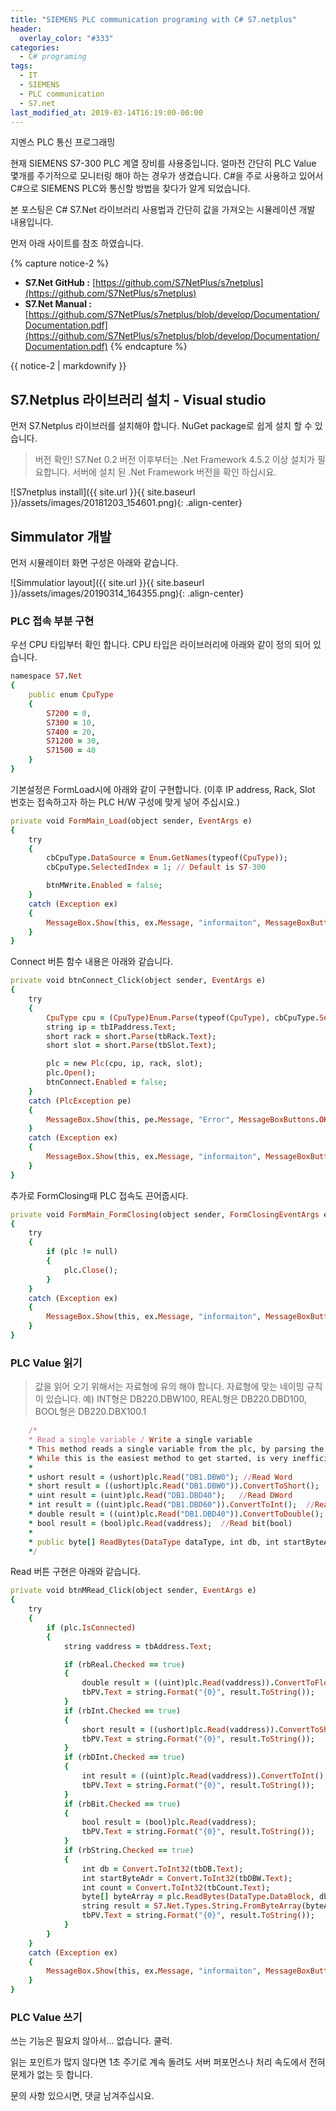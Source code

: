 ```yaml
---
title: "SIEMENS PLC communication programing with C# S7.netplus"
header:
  overlay_color: "#333"
categories:
  - C# programing
tags:
  - IT
  - SIEMENS
  - PLC communication
  - S7.net
last_modified_at: 2019-03-14T16:19:00-00:00
---
```


지멘스 PLC 통신 프로그래밍 

현재 SIEMENS S7-300 PLC 계열 장비를 사용중입니다.
얼마전 간단히 PLC Value 몇개를 주기적으로 모니터링 해야 하는 경우가 생겼습니다.
C#을 주로 사용하고 있어서 C#으로 SIEMENS PLC와 통신할 방법을 찾다가 알게 되었습니다.


본 포스팅은 C# S7.Net 라이브러리 사용법과 간단히 값을 가져오는 시뮬레이션 개발 내용입니다.

먼저 아래 사이트를 참조 하였습니다.

{% capture notice-2 %}
* **S7.Net GitHub :** [https://github.com/S7NetPlus/s7netplus](https://github.com/S7NetPlus/s7netplus)
* **S7.Net Manual :** [https://github.com/S7NetPlus/s7netplus/blob/develop/Documentation/Documentation.pdf](https://github.com/S7NetPlus/s7netplus/blob/develop/Documentation/Documentation.pdf)
{% endcapture %}

<div class="notice">
  {{ notice-2 | markdownify }}
</div>

## S7.Netplus 라이브러리 설치 - Visual studio

먼저 S7.Netplus 라이브러를 설치해야 합니다. NuGet package로 쉽게 설치 할 수 있습니다.

> 버전 확인! S7.Net 0.2 버전 이후부터는 .Net Framework 4.5.2 이상 설치가 필요합니다. 서버에 설치 된 .Net Framework 버전을 확인 하십시요.

![S7netplus install]({{ site.url }}{{ site.baseurl }}/assets/images/20181203_154601.png){: .align-center}


## Simmulator 개발

먼저 시뮬레이터 화면 구성은 아래와 같습니다. 

![Simmulatior layout]({{ site.url }}{{ site.baseurl }}/assets/images/20190314_164355.png){: .align-center}



### PLC 접속 부분 구현

우선 CPU 타입부터 확인 합니다. CPU 타입은 라이브러리에 아래와 같이 정의 되어 있습니다.
```ruby
namespace S7.Net
{
    public enum CpuType
    {
        S7200 = 0,
        S7300 = 10,
        S7400 = 20,
        S71200 = 30,
        S71500 = 40
    }
}
```

기본설정은 FormLoad시에 아래와 같이 구현합니다. (이후 IP address, Rack, Slot 번호는 접속하고자 하는 PLC H/W 구성에 맞게 넣어 주십시요.)
```ruby
private void FormMain_Load(object sender, EventArgs e)
{
    try
    {
        cbCpuType.DataSource = Enum.GetNames(typeof(CpuType));
        cbCpuType.SelectedIndex = 1; // Default is S7-300

        btnMWrite.Enabled = false;
    }
    catch (Exception ex)
    {
        MessageBox.Show(this, ex.Message, "informaiton", MessageBoxButtons.OK, MessageBoxIcon.Information);
    }
}
```

Connect 버튼 함수 내용은 아래와 같습니다.
```ruby
private void btnConnect_Click(object sender, EventArgs e)
{
    try
    {
        CpuType cpu = (CpuType)Enum.Parse(typeof(CpuType), cbCpuType.SelectedValue.ToString());
        string ip = tbIPaddress.Text;
        short rack = short.Parse(tbRack.Text);
        short slot = short.Parse(tbSlot.Text);

        plc = new Plc(cpu, ip, rack, slot);
        plc.Open();
        btnConnect.Enabled = false;
    }
    catch (PlcException pe)
    {
        MessageBox.Show(this, pe.Message, "Error", MessageBoxButtons.OK, MessageBoxIcon.Error);
    }
    catch (Exception ex)
    {
        MessageBox.Show(this, ex.Message, "informaiton", MessageBoxButtons.OK, MessageBoxIcon.Information);
    }
}
```

추가로 FormClosing때 PLC 접속도 끈어줍시다.
```ruby
private void FormMain_FormClosing(object sender, FormClosingEventArgs e)
{
    try
    {
        if (plc != null)
        {
            plc.Close();
        }
    }
    catch (Exception ex)
    {
        MessageBox.Show(this, ex.Message, "informaiton", MessageBoxButtons.OK, MessageBoxIcon.Information);
    }
}
```


### PLC Value 읽기

> 값을 읽어 오기 위해서는 자료형에 유의 해야 합니다. 자료형에 맞는 네이밍 규칙이 있습니다.
> 예) INT형은 DB220.DBW100, REAL형은 DB220.DBD100, BOOL형은 DB220.DBX100.1

```ruby
    /*
    * Read a single variable / Write a single variable
    * This method reads a single variable from the plc, by parsing the string and returning the correct result. 
    * While this is the easiest method to get started, is very inefficient because the driver sends a TCP request for every variable.
    * 
    * ushort result = (ushort)plc.Read("DB1.DBW0"); //Read Word
    * short result = ((ushort)plc.Read("DB1.DBW0")).ConvertToShort();  //Read Int
    * uint result = (uint)plc.Read("DB1.DBD40");   //Read DWord
    * int result = ((uint)plc.Read("DB1.DBD60")).ConvertToInt();  //Read Dint
    * double result = ((uint)plc.Read("DB1.DBD40")).ConvertToDouble(); //Read Real
    * bool result = (bool)plc.Read(vaddress);  //Read bit(bool)
    * 
    * public byte[] ReadBytes(DataType dataType, int db, int startByteAdr, int count)
    */
```

Read 버튼 구현은 아래와 같습니다.
```ruby
private void btnMRead_Click(object sender, EventArgs e)
{
    try
    {
        if (plc.IsConnected)
        {
            string vaddress = tbAddress.Text;

            if (rbReal.Checked == true)
            {
                double result = ((uint)plc.Read(vaddress)).ConvertToFloat();
                tbPV.Text = string.Format("{0}", result.ToString());
            }
            if (rbInt.Checked == true)
            {
                short result = ((ushort)plc.Read(vaddress)).ConvertToShort();
                tbPV.Text = string.Format("{0}", result.ToString());
            }
            if (rbDInt.Checked == true)
            {
                int result = ((uint)plc.Read(vaddress)).ConvertToInt();
                tbPV.Text = string.Format("{0}", result.ToString());
            }
            if (rbBit.Checked == true)
            {
                bool result = (bool)plc.Read(vaddress);
                tbPV.Text = string.Format("{0}", result.ToString());
            }
            if (rbString.Checked == true)
            {
                int db = Convert.ToInt32(tbDB.Text);
                int startByteAdr = Convert.ToInt32(tbDBW.Text);                        
                int count = Convert.ToInt32(tbCount.Text);                         
                byte[] byteArray = plc.ReadBytes(DataType.DataBlock, db, startByteAdr, count);
                string result = S7.Net.Types.String.FromByteArray(byteArray);
                tbPV.Text = string.Format("{0}", result.ToString());
            }
        }
    }
    catch (Exception ex)
    {
        MessageBox.Show(this, ex.Message, "informaiton", MessageBoxButtons.OK, MessageBoxIcon.Information);
    }
}
```


### PLC Value 쓰기

쓰는 기능은 필요치 않아서... 없습니다. 쿨럭.

읽는 포인트가 많지 않다면 1초 주기로 계속 돌려도 서버 퍼포먼스나 처리 속도에서 전혀 문제가 없는 듯 합니다.

문의 사항 있으시면, 댓글 남겨주십시요.
